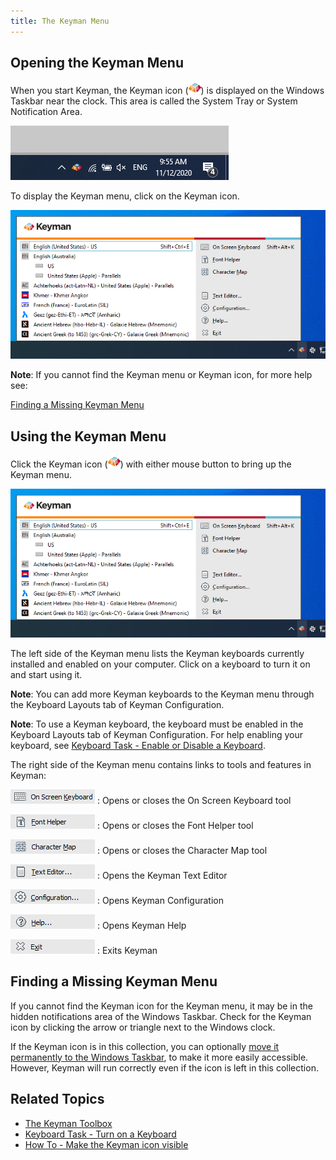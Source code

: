 ```yaml
---
title: The Keyman Menu
---
```


## Opening the Keyman Menu

When you start Keyman, the Keyman icon
(![](../desktop_images/icon-keyman.png)) is displayed on the Windows
Taskbar near the clock. This area is called the System Tray or System
Notification Area.

![](../desktop_images/start_tray.png)

To display the Keyman menu, click on the Keyman icon.

![](../desktop_images/menu.png)

**Note**: If you cannot find the Keyman menu or Keyman icon, for more help see:

[Finding a Missing Keyman Menu](make-taskbar-icon-visible)

## Using the Keyman Menu

Click the Keyman icon (![](../desktop_images/icon-keyman.png)) with either
mouse button to bring up the Keyman menu.

![](../desktop_images/menu.png)

The left side of the Keyman menu lists the Keyman keyboards currently
installed and enabled on your computer. Click on a keyboard to turn it
on and start using it.

**Note**: You can add more Keyman keyboards to the Keyman menu through the Keyboard
Layouts tab of Keyman Configuration.

**Note**: To use a Keyman keyboard, the keyboard must be enabled in the Keyboard Layouts
tab of Keyman Configuration. For help enabling your keyboard, see
[Keyboard Task - Enable or Disable a Keyboard](enable-or-disable-keyboard).

The right side of the Keyman menu contains links to tools and features
in Keyman:

![](../desktop_images/menuicon-osk.png)
: Opens or closes the On Screen Keyboard tool

![](../desktop_images/menuicon-fonthelper.png)
: Opens or closes the Font Helper tool

![](../desktop_images/menuicon-charmap.png)
: Opens or closes the Character Map tool

![](../desktop_images/menuicon-texteditor.png)
: Opens the Keyman Text Editor

![](../desktop_images/menuicon-config.png)
: Opens Keyman Configuration

![](../desktop_images/menuicon-help.png)
: Opens Keyman Help

![](../desktop_images/menuicon-exit.png)
: Exits Keyman

## Finding a Missing Keyman Menu

If you cannot find the Keyman icon for the Keyman menu, it may be in the
hidden notifications area of the Windows Taskbar. Check for the Keyman
icon by clicking the arrow or triangle next to the Windows clock.

If the Keyman icon is in this collection, you can optionally
[move it permanently to the Windows Taskbar](make-taskbar-icon-visible),
to make it more easily accessible. However, Keyman will run
correctly even if the icon is left in this collection.

## Related Topics

-   [The Keyman Toolbox](toolbox/)
-   [Keyboard Task - Turn on a Keyboard](select-keyboard)
-   [How To - Make the Keyman icon visible](make-taskbar-icon-visible)